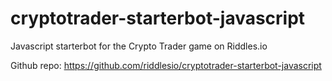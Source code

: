 # cryptotrader-starterbot-javascript

Javascript starterbot for the Crypto Trader game on Riddles.io

Github repo: https://github.com/riddlesio/cryptotrader-starterbot-javascript
